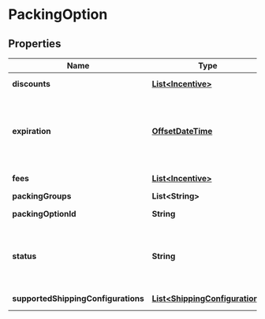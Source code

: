 # PackingOption

## Properties
Name | Type | Description | Notes
------------ | ------------- | ------------- | -------------
**discounts** | [**List&lt;Incentive&gt;**](Incentive.md) | Discount for the offered option. | 
**expiration** | [**OffsetDateTime**](OffsetDateTime.md) | The time at which this packing option is no longer valid. In [ISO 8601](https://developer-docs.amazon.com/sp-api/docs/iso-8601) datetime format with pattern &#x60;yyyy-MM-ddTHH:mm:ss.sssZ&#x60;. |  [optional]
**fees** | [**List&lt;Incentive&gt;**](Incentive.md) | Fee for the offered option. | 
**packingGroups** | **List&lt;String&gt;** | Packing group IDs. | 
**packingOptionId** | **String** | Identifier of a packing option. | 
**status** | **String** | The status of the packing option. Possible values: &#x60;OFFERED&#x60;, &#x60;ACCEPTED&#x60;, &#x60;EXPIRED&#x60;. | 
**supportedShippingConfigurations** | [**List&lt;ShippingConfiguration&gt;**](ShippingConfiguration.md) | List of supported shipping modes. | 
